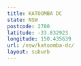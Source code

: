 ```yaml
---
title: KATOOMBA DC
state: NSW
postcode: 2780
latitude: -33.832923
longitude: 150.435639
url: /nsw/katoomba-dc/
layout: suburb
---
```

